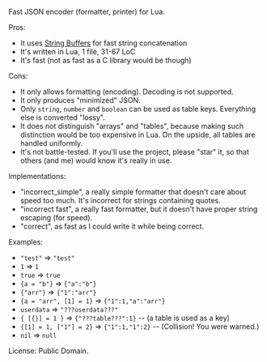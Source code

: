 Fast JSON encoder (formatter, printer) for Lua.

Pros:

* It uses [String Buffers](https://www.lua.org/pil/11.6.html) for fast string concatenation
* It's written in Lua, 1 file, 31-67 LoC
* It's fast (not as fast as a C library would be though)

Cons:

* It only allows formatting (encoding). Decoding is not supported.
* It only produces "minimized" JSON.
* Only `string`, `number` and `boolean` can be used as table keys. Everything else is converted "lossy".
* It does not distinguish "arrays" and "tables", because making such distinction would be too expensive in Lua. On the upside, all tables are handled uniformly.
* It's not battle-tested. If you'll use the project, please "star" it, so that others (and me) would know it's really in use.

Implementations:
* "incorrect_simple", a really simple formatter that doesn't care about speed too much. It's incorrect for strings containing quotes.
* "incorrect fast", a really fast formatter, but it doesn't have proper string escaping (for speed).
* "correct", as fast as I could write it while being correct.

Examples:

* `"test"` => `"test"`
* `1` => `1`
* `true` => `true`
* `{a = "b"}` => `{"a":"b"}`
* `{"arr"}` => `{"1":"arr"}`
* `{a = "arr", [1] = 1}` => `{"1":1,"a":"arr"}`
* `userdata` => `"???userdata???"`
* `{ [{}] = 1 }` => `{"???table???":1}` -- (a table is used as a key)
* `{[1] = 1, ["1"] = 2}` => `{"1":1,"1":2}` -- (Collision! You were warned.)
* `nil` => `null`

License: Public Domain.